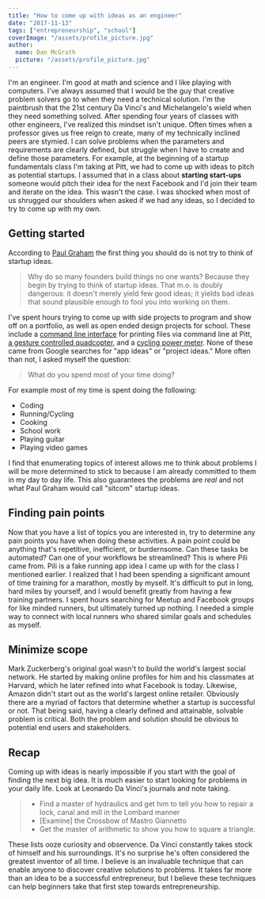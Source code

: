 ```yaml
---
title: "How to come up with ideas as an engineer"
date: "2017-11-13"
tags: ["entrepreneurship", "school"]
coverImage: "/assets/profile_picture.jpg"
author:
  name: Dan McGrath
  picture: "/assets/profile_picture.jpg"
---
```


I'm an engineer. I'm good at math and science and I like playing with computers. I've always assumed that I would be the guy that creative problem solvers go to when they need a technical solution. I'm the paintbrush that the 21st century Da Vinci's and Michelangelo's wield when they need something solved. After spending four years of classes with other engineers, I've realized this mindset isn't unique. Often times when a professor gives us free reign to create, many of my technically inclined peers are stymied. I can solve problems when the parameters and requirements are clearly defined, but struggle when I have to create and define those parameters. For example, at the beginning of a startup fundamentals class I'm taking at Pitt, we had to come up with ideas to pitch as potential startups. I assumed that in a class about **starting start-ups** someone would pitch their idea for the next Facebook and I'd join their team and iterate on the idea. This wasn't the case. I was shocked when most of us shrugged our shoulders when asked if we had any ideas, so I decided to try to come up with my own.

## Getting started

According to [Paul Graham](http://paulgraham.com/startupideas.html) the first thing you should do is not try to think of startup ideas.

> Why do so many founders build things no one wants? Because they begin by trying to think of startup ideas. That m.o. is doubly dangerous: it doesn't merely yield few good ideas; it yields bad ideas that sound plausible enough to fool you into working on them.

I've spent hours trying to come up with side projects to program and show off on a portfolio, as well as open ended design projects for school. These include a [command line interface](https://github.com/djm158/pitt-cli) for printing files via command line at Pitt, [a gesture controlled quadcopter](https://github.com/djm158/ECE1160_Final_Project), and a [cycling power meter](https://github.com/djm158/PedalPower). None of these came from Google searches for "app ideas" or "project ideas." More often than not, I asked myself the question:

> What do you spend most of your time doing?

For example most of my time is spent doing the following:

- Coding
- Running/Cycling
- Cooking
- School work
- Playing guitar
- Playing video games

I find that enumerating topics of interest allows me to think about problems I will be more determined to stick to because I am already committed to them in my day to day life. This also guarantees the problems are _real_ and not what Paul Graham would call "sitcom" startup ideas.

## Finding pain points

Now that you have a list of topics you are interested in, try to determine any pain points you have when doing these activities. A pain point could be anything that's repetitive, inefficient, or burdernsome.
Can these tasks be automated? Can one of your workflows be streamlined? This is where Pili came from. Pili is a fake running app idea I came up with for the class I mentioned earlier. I realized that I had been spending a significant amount of time training for a marathon, mostly by myself. It's difficult to put in long, hard miles by yourself, and I would benefit greatly from having a few training partners. I spent hours searching for Meetup and Facebook groups for like minded runners, but ultimately turned up nothing. I needed a simple way to connect with local runners who shared similar goals and schedules as myself.

## Minimize scope

Mark Zuckerberg's original goal wasn't to build the world's largest social network. He started by making online profiles for him and his classmates at Harvard, which he later refined into what Facebook is today. Likewise, Amazon didn't start out as the world's largest online retailer. Obviously there are a myriad of factors that determine whether a startup is successful or not. That being said, having a clearly defined and attainable, solvable problem is critical. Both the problem and solution should be obvious to potential end users and stakeholders.

## Recap

Coming up with ideas is nearly impossible if you start with the goal of finding the next big idea. It is much easier to start looking for problems in your daily life. Look at Leonardo Da Vinci's journals and note taking.

> - Find a master of hydraulics and get him to tell you how to repair a lock, canal and mill in the Lombard manner
> - [Examine] the Crossbow of Mastro Giannetto
> - Get the master of arithmetic to show you how to square a triangle.

These lists ooze curiosity and observence. Da Vinci constantly takes stock of himself and his surroundings. It's no surprise he's often considered the greatest inventor of all time. I believe is an invaluable technique that can enable anyone to discover creative solutions to problems. It takes far more than an idea to be a successful entrepreneur, but I believe these techniques can help beginners take that first step towards entrepreneurship.
